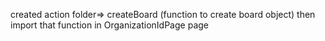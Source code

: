 created action folder=> createBoard (function to create board object)
then import that function in OrganizationIdPage page 